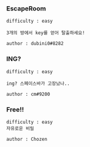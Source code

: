 ### EscapeRoom



```
difficulty : easy

3개의 방에서 key를 얻어 탈출하세요!

author : dubini0#8282
```


### ING?



```
difficulty : easy

ing? 스페이스바가 고장났나..

author : cm#9200
```

### Free!!
```
difficulty : easy
자유로운 비밀

author : Chozen
```
